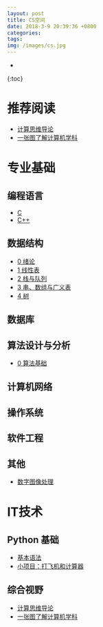```yaml
---
layout: post
title: CS空间
date: 2018-3-9 20:39:36 +0800
categories: 
tags:  
img: /images/cs.jpg
---
```

* 
{:toc}
# 推荐阅读

* [计算思维导论](https://wwg1996.github.io/cs/2017/10/10/jsswdl.html)
* [一张图了解计算机学科](http://wangweiguang.xyz/cs/2017/10/14/map_of_cs.html)

# 专业基础

## 编程语言

* [C](https://wwg1996.github.io/cs/2017/10/10/c.html)
* [C++](https://wwg1996.github.io/cs/2017/10/10/cpp.html)

## 数据结构
* [0 绪论](http://wangweiguang.xyz/cs/2016/09/05/ds0.html)
* [1 线性表](http://wangweiguang.xyz/cs/2016/09/30/ds1.html)
* [2 栈与队列](http://wangweiguang.xyz/cs/2016/10/23/ds2.html)
* [3 串、数组与广义表](http://wangweiguang.xyz/cs/2016/10/30/ds3.html)
* [4 树](http://wangweiguang.xyz/cs/2017/05/02/ds4.html)

## 数据库

## 算法设计与分析

* [0 算法基础](http://wangweiguang.xyz/cs/2018/03/08/algorithm0.html)

## 计算机网络

## 操作系统

## 软件工程

## 其他

* [数字图像处理](http://wangweiguang.xyz/cs/2017/10/16/txcl.html)

# IT技术

## Python 基础
* [基本语法](http://wangweiguang.xyz/cs/2018/03/04/python3.html)
* [小项目：打飞机和计算器](http://wangweiguang.xyz/cs/2018/03/09/pyxxm.html)

## 综合视野

* [计算思维导论](https://wwg1996.github.io/cs/2017/10/10/jsswdl.html)
* [一张图了解计算机学科](http://wangweiguang.xyz/cs/2017/10/14/map_of_cs.html)


